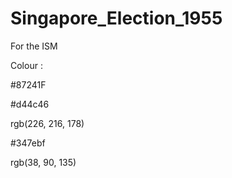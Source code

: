# Singapore_Election_1955
For the ISM

Colour :

#87241F

#d44c46

rgb(226, 216, 178)

#347ebf

rgb(38, 90, 135)